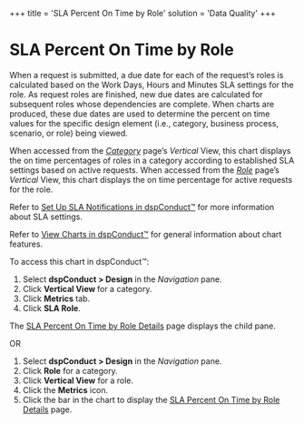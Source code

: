 +++
title = 'SLA Percent On Time by Role'
solution = 'Data Quality'
+++

# SLA Percent On Time by Role

When a request is submitted, a due date for each of the request’s roles
is calculated based on the Work Days, Hours and Minutes SLA settings for
the role. As request roles are finished, new due dates are calculated
for subsequent roles whose dependencies are complete. When charts are
produced, these due dates are used to determine the percent on time
values for the specific design element (i.e., category, business
process, scenario, or role) being viewed.

When accessed from the *[Category](Category_H.htm)* page’s *Vertical*
View, this chart displays the on time percentages of roles in a category
according to established SLA settings based on active requests. When
accessed from the *[Role](Role_H_dspConduct.htm)* page’s *Vertical*
View, this chart displays the on time percentage for active requests for
the role.

Refer to [Set Up SLA Notifications in
dspConduct™](../Config/Set_Up_SLA_Notifications.htm) for more
information about SLA settings.

Refer to [View Charts in dspConduct™](../Use_Cases/View_Charts.htm) for
general information about chart features.

To access this chart in dspConduct™:

1.  Select **dspConduct \> Design** in the *Navigation* pane.
2.  Click **Vertical View <span style="font-weight: normal;">for a
    category</span>**.
3.  Click **Metrics** tab.
4.  Click **SLA Role**.

The [SLA Percent On Time by Role
Details](SLA_Percent_On_Time_by_Role_Details.htm) page displays the
child pane.

OR

1.  Select **dspConduct \> Design** in the *Navigation* pane.
2.  Click **Role** for a category.
3.  Click **Vertical View** for a role.
4.  Click the **Metrics** icon.
5.  Click the bar in the chart to display the [SLA Percent On Time by
    Role Details](SLA_Percent_On_Time_by_Role_Details.htm) page.
